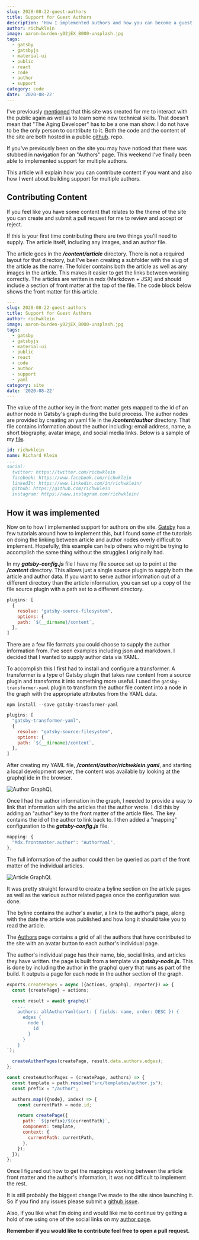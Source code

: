 ```yaml
---
slug: 2020-08-22-guest-authors
title: Support for Guest Authors
description: 'How I implemented authors and how you can become a guest author'
author: richwklein
image: aaron-burden-y02jEX_B0O0-unsplash.jpg
tags:
  - gatsby
  - gatsbyjs
  - material-ui
  - public
  - react
  - code
  - author
  - support
category: code
date: '2020-08-22'
---
```


I've previously [mentioned](/article/2020-07-21-intro) that this site was
created for me to interact with the public again as well as to learn some new 
technical skills. That doesn't mean that "The Aging Developer" has to be a one 
man show. I do not have to be the only person to contribute to it. Both the 
code and the content of the site are both hosted in a public [github](https://github.com/richwklein/agingdeveloper).
repo. 

If you've previously been on the site you may have noticed that there was stubbed 
in navigation for an "Authors" page. This weekend I've finally been able to
implemented support for multiple authors. 

This article will explain how you can contribute content if you want and also
how I went about building support for multiple authors.

## Contributing Content

If you feel like you have some content that relates to the theme of the site
you can create and submit a pull request for me to review and accept or reject.

If this is your first time contributing there are two things you'll need to 
supply. The article itself, including any images, and an author file.

The article goes in the **_/content/article_** directory. There is not a required
layout for that directory, but I've been creating a subfolder with the slug
of the article as the name. The folder contains both the article as well as any 
images in the article. This makes it easier to get the links between working
correctly. The articles are written in mdx (Markdown + JSX) and should include 
a section of front matter at the top of the file. The code block below shows 
the front matter for this article.

```yaml
---
slug: 2020-08-22-guest-authors
title: Support for Guest Authors
author: richwklein
image: aaron-burden-y02jEX_B0O0-unsplash.jpg
tags:
  - gatsby
  - gatsbyjs
  - material-ui
  - public
  - react
  - code
  - author
  - support
  - yaml
category: site
date: '2020-08-22'
---
```

The value of the author key in the front matter gets mapped to the id of an
author node in Gatsby's graph during the build process. The author nodes are 
provided by creating an yaml file in the **_/content/author_** directory. That 
file contains information about the author including: email address, name, 
a short biography, avatar image, and social media links. Below is a sample of my 
[file](https://github.com/richwklein/agingdeveloper/blob/master/content/author/richwklein.yaml).

```yaml
id: richwklein
name: Richard Klein
...
social:
  twitter: https://twitter.com/richwklein
  facebook: https://www.facebook.com/richwklein
  linkedIn: https://www.linkedin.com/in/richwklein/
  github: https://github.com/richwklein
  instagram: https://www.instagram.com/richwklein/
```

## How it was implemented

Now on to how I implemented support for authors on the site. [Gatsby](https://www.gatsbyjs.com/) 
has a few tutorials around how to implement this, but I found some of the 
tutorials on doing the linking between article and author nodes overly 
difficult to implement. Hopefully, this example can help others who might be 
trying to accomplish the same thing without the struggles I originally had.

In my **_gatsby-config.js_** file I have my file source set up to point at the
**_/content_** directory. This allows just a single source plugin to supply both
the article and author data. If you want to serve author information out of a
different directory than the article information, you can set up a copy of the
file source plugin with a path set to a different directory.

```js
plugins: [
  {
    resolve: "gatsby-source-filesystem",
    options: {
    path: `${__dirname}/content`,
  },
]
```

There are a few file formats you could choose to supply the author information
from. I've seen examples including json and markdown. I decided that I wanted
to supply author data via YAML. 

To accomplish this I first had to install and configure a transformer. A 
transformer is a type of Gatsby plugin that takes raw content from a source 
plugin and transforms it into something more useful. I used the `gatsby-transformer-yaml`
plugin to transform the author file content into a node in the graph with the
appropriate attributes from the  YAML data.

```shell
npm install --save gatsby-transformer-yaml
```

```js
plugins: [
  "gatsby-transformer-yaml",
  {
    resolve: "gatsby-source-filesystem",
    options: {
    path: `${__dirname}/content`,
  },
]
```

After creating my YAML file, 
**_/content/author/richwklein.yaml_**, and starting a local development server, 
the content was available by looking at the graphql ide in the browser.

![Author GraphQL](author_graphql.png)

Once I had the author information in the graph, I needed to provide a way to 
link that information with the articles that the author wrote. I did this 
by adding an "author" key to the front matter of the article files. The key
contains the id of the author to link back to. I then added a "mapping" 
configuration to the **_gatsby-config.js_** file. 

```js
mapping: {
  "Mdx.frontmatter.author": "AuthorYaml",
},
```

The full information of the author could then be queried as part of the 
front matter of the individual articles. 

![Article GraphQL](article_graphql.png)

It was pretty straight forward to create a byline section on the article pages 
as well as the various author related pages once the configuration was done. 

The byline contains the author's avatar, a link to the author's page, along
with the date the article was published and how long it should take you to
read the article.

The [Authors](https://agingdeveloper.com/author) page contains a grid of all
the authors that have contributed to the site with an avatar button to each
author's individual page. 

The author's individual page has their name, bio, social links, and articles 
they have written. the page is built from a template via **_gatsby-node.js_**. 
This is done by including the author in the graphql query that runs as part of
the build. It outputs a page for each node in the author section of the graph.

```js
exports.createPages = async ({actions, graphql, reporter}) => {
  const {createPage} = actions;

  const result = await graphql(`
    ...
    authors: allAuthorYaml(sort: { fields: name, order: DESC }) {
      edges {
        node {
          id
        }
      }
    }
`);

  createAuthorPages(createPage, result.data.authors.edges);
};

const createAuthorPages = (createPage, authors) => {
  const template = path.resolve("src/templates/author.js");
  const prefix = "/author";

  authors.map(({node}, index) => {
    const currentPath = node.id;

    return createPage({
      path: `${prefix}/${currentPath}`,
      component: template,
      context: {
        currentPath: currentPath,
      },
    });
  });
};
```

Once I figured out how to get the mappings working between the article front
matter and the author's information, it was not difficult to implement the
rest.

It is still probably the biggest change I've made to the site since launching
it. So if you find any issues please submit a [github issue](https://github.com/richwklein/agingdeveloper/issues).

Also, if you like what I'm doing and would like me to continue try getting 
a hold of me using one of the social links on my [author page](https://agingdeveloper.com/author/richwklein).

**Remember if you would like to contribute feel free to open a pull request.**
